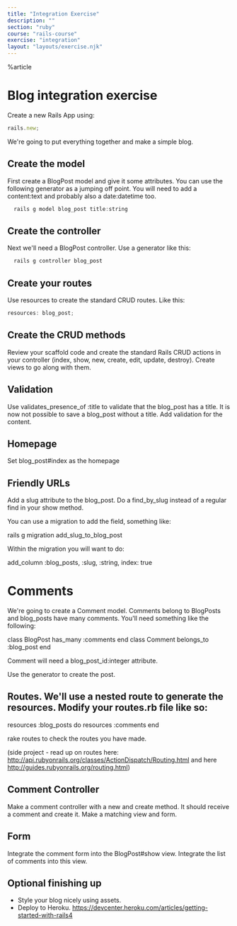 ```yaml
---
title: "Integration Exercise"
description: ""
section: "ruby"
course: "rails-course"
exercise: "integration"
layout: "layouts/exercise.njk"
---
```


%article

# Blog integration exercise

Create a new Rails App using:

```js
rails.new;
```

We're going to put everything together and make a simple blog.

## Create the model

First create a BlogPost model and give it some attributes. You can use the following generator as a jumping off point. You will need to add a content:text and probably also a date:datetime too.

```js
  rails g model blog_post title:string
```

## Create the controller

Next we'll need a BlogPost controller. Use a generator like this:

```js
  rails g controller blog_post
```

## Create your routes

Use resources to create the standard CRUD routes. Like this:

```js
resources: blog_post;
```

## Create the CRUD methods

Review your scaffold code and create the standard Rails CRUD actions in your controller (index, show, new, create, edit, update, destroy). Create views to go along with them.

## Validation

Use validates_presence_of :title to validate that the blog_post has a title. It is now not possible to save a blog_post without a title. Add validation for the content.

## Homepage

Set blog_post#index as the homepage

## Friendly URLs

Add a slug attribute to the blog_post. Do a find_by_slug instead of a regular find in your show method.

You can use a migration to add the field, something like:

rails g migration add_slug_to_blog_post

Within the migration you will want to do:

add_column :blog_posts, :slug, :string, index: true

# Comments

We're going to create a Comment model. Comments belong to BlogPosts and blog_posts have many comments. You'll need something like the following:

class BlogPost
has_many :comments
end
class Comment
belongs_to :blog_post
end

Comment will need a blog_post_id:integer attribute.

Use the generator to create the post.

## Routes. We'll use a nested route to generate the resources. Modify your routes.rb file like so:

resources :blog_posts do
resources :comments
end

rake routes to check the routes you have made.

(side project - read up on routes here: <http://api.rubyonrails.org/classes/ActionDispatch/Routing.html> and here <http://guides.rubyonrails.org/routing.html>)

## Comment Controller

Make a comment controller with a new and create method. It should receive a comment and create it. Make a matching view and form.

## Form

Integrate the comment form into the BlogPost#show view. Integrate the list of comments into this view.

## Optional finishing up

- Style your blog nicely using assets.
- Deploy to Heroku. <https://devcenter.heroku.com/articles/getting-started-with-rails4>
